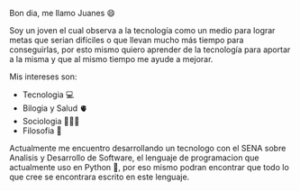 Bon dia, me llamo Juanes 😄

Soy un joven el cual observa a la tecnología como un medio para lograr metas que serian difíciles o que llevan mucho más tiempo para conseguirlas, por esto mismo quiero aprender de la tecnología para aportar a la misma y que al mismo tiempo me ayude a mejorar.

Mis intereses son:

- Tecnologia 💻
- Bilogia y Salud 🫀
- Sociologia 🧑‍🤝‍🧑
- Filosofia 📖

Actualmente me encuentro desarrollando un tecnologo con el SENA sobre Analisis y Desarrollo de Software, el lenguaje de programacion que actualmente uso en Python 🐍, por eso mismo podran encontrar que todo lo que cree se encontrara escrito en este lenguaje. 
